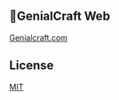 
## 📶GenialCraft Web
[Genialcraft.com](https://genialcraft.com)


## License

[MIT](https://choosealicense.com/licenses/mit/)

